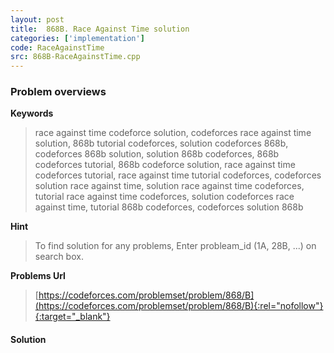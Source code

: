 ```yaml
---
layout: post
title:  868B. Race Against Time solution
categories: ['implementation']
code: RaceAgainstTime
src: 868B-RaceAgainstTime.cpp
---
```

### **Problem overviews**

**Keywords**
> race against time codeforce solution, codeforces race against time solution, 868b tutorial codeforces, solution codeforces 868b, codeforces 868b solution, solution 868b codeforces, 868b codeforces tutorial, 868b codeforce solution, race against time codeforces tutorial, race against time tutorial codeforces, codeforces solution race against time, solution race against time codeforces, tutorial race against time codeforces, solution codeforces race against time, tutorial 868b codeforces, codeforces solution 868b

**Hint**
> To find solution for any problems, Enter probleam_id (1A, 28B, ...) on search box. 

**Problems Url**
> [https://codeforces.com/problemset/problem/868/B](https://codeforces.com/problemset/problem/868/B){:rel="nofollow"}{:target="_blank"}

#### **Solution**



